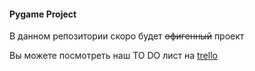 #### Pygame Project

В данном репозитории скоро будет ~~офигенный~~ проект

Вы можете посмотреть наш TO DO лист на [trello](https://trello.com/b/xcvUI3lm/pygame)